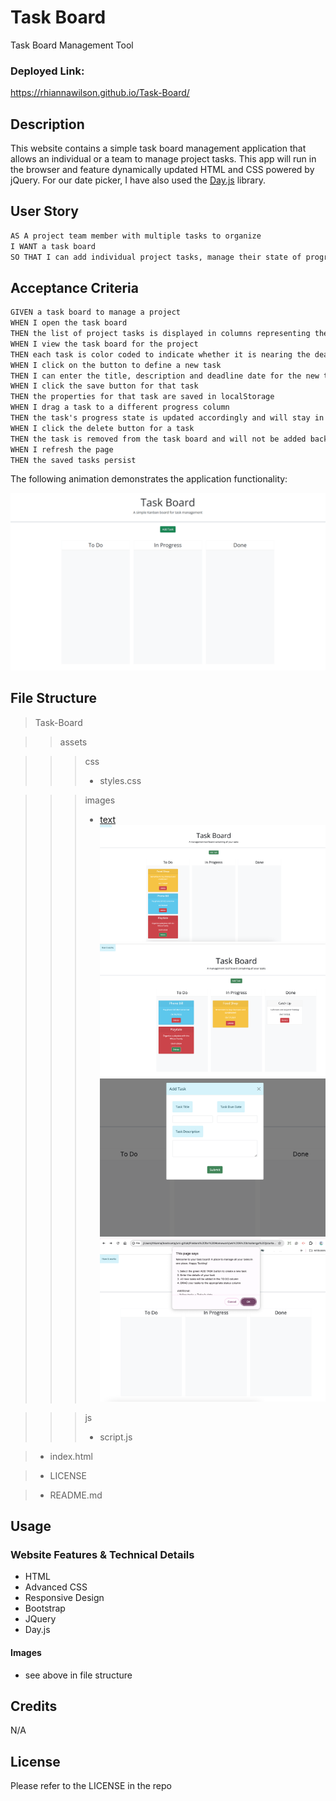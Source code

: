 # Task Board 

Task Board Management Tool

### Deployed Link: 
https://rhiannawilson.github.io/Task-Board/

## Description

This website contains a simple task board management application that allows an individual or a team to manage project tasks. This app will run in the browser and feature dynamically updated HTML and CSS powered by jQuery. For our date picker, I have also used the [Day.js](https://day.js.org/en/) library.


## User Story

```md
AS A project team member with multiple tasks to organize
I WANT a task board 
SO THAT I can add individual project tasks, manage their state of progress and track overall project progress accordingly
```

## Acceptance Criteria

```md
GIVEN a task board to manage a project
WHEN I open the task board
THEN the list of project tasks is displayed in columns representing the task progress state (Not Yet Started, In Progress, Completed)
WHEN I view the task board for the project
THEN each task is color coded to indicate whether it is nearing the deadline (yellow) or is overdue (red)
WHEN I click on the button to define a new task
THEN I can enter the title, description and deadline date for the new task into a modal dialog
WHEN I click the save button for that task
THEN the properties for that task are saved in localStorage
WHEN I drag a task to a different progress column
THEN the task's progress state is updated accordingly and will stay in the new column after refreshing
WHEN I click the delete button for a task
THEN the task is removed from the task board and will not be added back after refreshing
WHEN I refresh the page
THEN the saved tasks persist
```

The following animation demonstrates the application functionality:

![A user adds three tasks to the task board and changes the state of two of them to in progress and then completion. The user then deletes the two cards in the done column.](./images/05-third-party-apis-homework-demo.gif)

## File Structure

> Task-Board

> > assets

> > > css
> > > - styles.css

> > > images
> > > - [text](assets/images)
![colour coded tasks based on date](<assets/images/Img1 - Colour coded tasks based on date.png>)
![alt text](<assets/images/Img2 - Colour removed once DONE .png>)
![alt text](<assets/images/Img3 - ModalForm.png>)
![alt text](<assets/images/Img4 - Instructions Pop Up.png>)

> > > js
> > > - script.js

> - index.html

> - LICENSE 

> - README.md



## Usage

### Website Features & Technical Details

- HTML
- Advanced CSS
- Responsive Design
- Bootstrap
- JQuery
- Day.js

#### Images 

- see above in file structure

## Credits
N/A

## License
Please refer to the LICENSE in the repo
